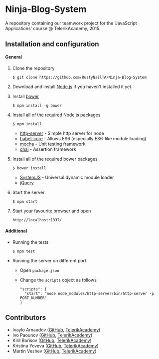 # Ninja-Blog-System

A repository containing our teamwork project for the 'JavaScript Applications' course @ TelerikAcademy, 2015. 

## Installation and configuration

#### General

1. Clone the repository

    ```
    $ git clone https://github.com/RustyNailTA/Ninja-Blog-System
    ```
    
2. Download and install [Node.js](https://nodejs.org/download/) if you haven't installed it yet. 
3. Install [bower](http://bower.io/)
 
    ```
    $ npm install -g bower
    ```
    
4. Install all of the required Node.js packages

    ```
    $ npm install
    ```
    
    * [http-server](https://www.npmjs.com/package/http-server) - Simple http server for node
    * [babel-core](https://babeljs.io/) - Allows ES6 (especially ES6-like module loading)
    * [mocha](https://mochajs.org/) - Unit testing framework
    * [chai](http://chaijs.com/) - Assertion framework
    
5. Install all of the required bower packages

    ```
    $ bower install
    ```
    
    * [SystemJS](https://github.com/systemjs/systemjs) - Universal dynamic module loader
    * [jQuery](https://jquery.com/)

6. Start the server

    ```
    $ npm start
    ```
    
7. Start your favourite browser and open

    ```
    http://localhost:1337/
    ```

#### Additional

* Running the tests

    ```
    $ npm test
    ```
    
* Running the server on different port
  * Open `package.json`
  * Change the `scripts` object as follows

    ```
    "scripts": {
      "start": "node node_modules/http-server/bin/http-server -p PORT_NUMBER"
    }
    ```
    
## Contributors

* Ivaylo Arnaudov ([GitHub](https://github.com/arnaudoff), [TelerikAcademy](http://telerikacademy.com/Users/ivaylo.arnaudov))
* Ivo Paounov ([GitHub](https://github.com/IvoPaunov), [TelerikAcademy](http://telerikacademy.com/Users/ivo.paunov))
* Kiril Borisov ([GitHub](https://github.com/kborisov760), [TelerikAcademy](http://telerikacademy.com/Users/borisov.kiril760))
* Kristina Yoveva ([GitHub](http://telerikacademy.com/Users/KYoveva), [TelerikAcademy](http://telerikacademy.com/Users/KYoveva))
* Martin Veshev ([GitHub](https://github.com/vesheff), [TelerikAcademy](http://telerikacademy.com/Users/vesheff))
